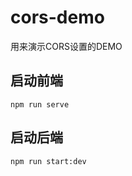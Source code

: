 # cors-demo
用来演示CORS设置的DEMO

## 启动前端
```shell
npm run serve
```

## 启动后端
```shell
npm run start:dev
```
